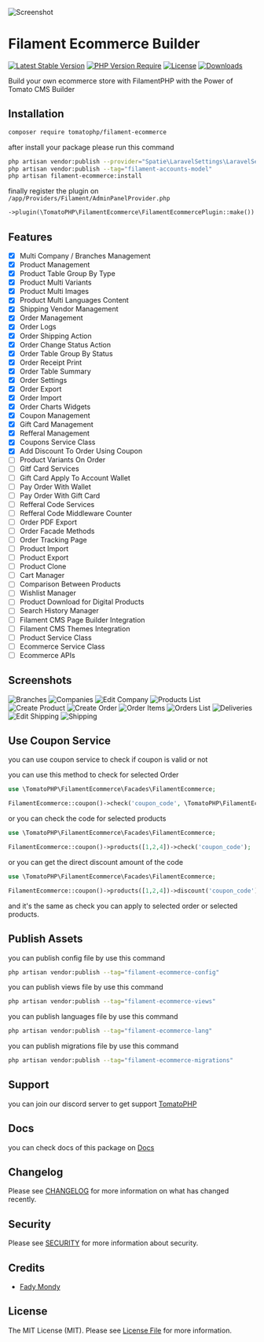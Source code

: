 ![Screenshot](https://raw.githubusercontent.com/tomatophp/filament-ecommerce/master/arts/3x1io-tomato-ecommerce.jpg)

# Filament Ecommerce Builder

[![Latest Stable Version](https://poser.pugx.org/tomatophp/filament-ecommerce/version.svg)](https://packagist.org/packages/tomatophp/filament-ecommerce)
[![PHP Version Require](http://poser.pugx.org/tomatophp/filament-ecommerce/require/php)](https://packagist.org/packages/tomatophp/filament-ecommerce)
[![License](https://poser.pugx.org/tomatophp/filament-ecommerce/license.svg)](https://packagist.org/packages/tomatophp/filament-ecommerce)
[![Downloads](https://poser.pugx.org/tomatophp/filament-ecommerce/d/total.svg)](https://packagist.org/packages/tomatophp/filament-ecommerce)


Build your own ecommerce store with FilamentPHP with the Power of Tomato CMS Builder

## Installation

```bash
composer require tomatophp/filament-ecommerce
```
after install your package please run this command

```bash
php artisan vendor:publish --provider="Spatie\LaravelSettings\LaravelSettingsServiceProvider" --tag="migrations"
php artisan vendor:publish --tag="filament-accounts-model"
php artisan filament-ecommerce:install
```

finally register the plugin on `/app/Providers/Filament/AdminPanelProvider.php`

```php
->plugin(\TomatoPHP\FilamentEcommerce\FilamentEcommercePlugin::make())
```

## Features

- [x] Multi Company / Branches Management
- [x] Product Management
- [x] Product Table Group By Type
- [x] Product Multi Variants
- [x] Product Multi Images
- [x] Product Multi Languages Content
- [x] Shipping Vendor Management
- [x] Order Management
- [x] Order Logs
- [x] Order Shipping Action
- [x] Order Change Status Action
- [x] Order Table Group By Status
- [x] Order Receipt Print
- [x] Order Table Summary
- [x] Order Settings
- [x] Order Export
- [x] Order Import
- [x] Order Charts Widgets
- [x] Coupon Management
- [x] Gift Card Management
- [x] Refferal Management
- [x] Coupons Service Class
- [x] Add Discount To Order Using Coupon
- [ ] Product Variants On Order
- [ ] Gitf Card Services
- [ ] Gift Card Apply To Account Wallet
- [ ] Pay Order With Wallet
- [ ] Pay Order With Gift Card
- [ ] Refferal Code Services
- [ ] Refferal Code Middleware Counter
- [ ] Order PDF Export
- [ ] Order Facade Methods
- [ ] Order Tracking Page
- [ ] Product Import
- [ ] Product Export
- [ ] Product Clone
- [ ] Cart Manager
- [ ] Comparison Between Products
- [ ] Wishlist Manager
- [ ] Product Download for Digital Products
- [ ] Search History Manager
- [ ] Filament CMS Page Builder Integration
- [ ] Filament CMS Themes Integration
- [ ] Product Service Class
- [ ] Ecommerce Service Class
- [ ] Ecommerce APIs

## Screenshots

![Branches](https://raw.githubusercontent.com/tomatophp/filament-ecommerce/master/arts/branches.png)
![Companies](https://raw.githubusercontent.com/tomatophp/filament-ecommerce/master/arts/companies.png)
![Edit Company](https://raw.githubusercontent.com/tomatophp/filament-ecommerce/master/arts/edit-company.png)
![Products List](https://raw.githubusercontent.com/tomatophp/filament-ecommerce/master/arts/products.png)
![Create Product](https://raw.githubusercontent.com/tomatophp/filament-ecommerce/master/arts/create-products.png)
![Create Order](https://raw.githubusercontent.com/tomatophp/filament-ecommerce/master/arts/create-orders.png)
![Order Items](https://raw.githubusercontent.com/tomatophp/filament-ecommerce/master/arts/order-items.png)
![Orders List](https://raw.githubusercontent.com/tomatophp/filament-ecommerce/master/arts/orders.png)
![Deliveries](https://raw.githubusercontent.com/tomatophp/filament-ecommerce/master/arts/deliveries.png)
![Edit Shipping](https://raw.githubusercontent.com/tomatophp/filament-ecommerce/master/arts/edit-shipping-vendors.png)
![Shipping](https://raw.githubusercontent.com/tomatophp/filament-ecommerce/master/arts/shipping-vendors.png)

## Use Coupon Service

you can use coupon service to check if coupon is valid or not

you can use this method to check for selected Order

```php
use \TomatoPHP\FilamentEcommerce\Facades\FilamentEcommerce;

FilamentEcommerce::coupon()->check('coupon_code', \TomatoPHP\FilamentEcommerce\Models\Order::find(1));
```

or you can check the code for selected products

```php
use \TomatoPHP\FilamentEcommerce\Facades\FilamentEcommerce;

FilamentEcommerce::coupon()->products([1,2,4])->check('coupon_code');
```

or you can get the direct discount amount of the code 

```php
use \TomatoPHP\FilamentEcommerce\Facades\FilamentEcommerce;

FilamentEcommerce::coupon()->products([1,2,4])->discount('coupon_code');
```

and it's the same as check you can apply to selected order or selected products.

## Publish Assets

you can publish config file by use this command

```bash
php artisan vendor:publish --tag="filament-ecommerce-config"
```

you can publish views file by use this command

```bash
php artisan vendor:publish --tag="filament-ecommerce-views"
```

you can publish languages file by use this command

```bash
php artisan vendor:publish --tag="filament-ecommerce-lang"
```

you can publish migrations file by use this command

```bash
php artisan vendor:publish --tag="filament-ecommerce-migrations"
```

## Support

you can join our discord server to get support [TomatoPHP](https://discord.gg/Xqmt35Uh)

## Docs

you can check docs of this package on [Docs](https://docs.tomatophp.com/filament/filament-ecommerce)

## Changelog

Please see [CHANGELOG](CHANGELOG.md) for more information on what has changed recently.

## Security

Please see [SECURITY](SECURITY.md) for more information about security.

## Credits

- [Fady Mondy](https://wa.me/+201207860084)

## License

The MIT License (MIT). Please see [License File](LICENSE.md) for more information.
